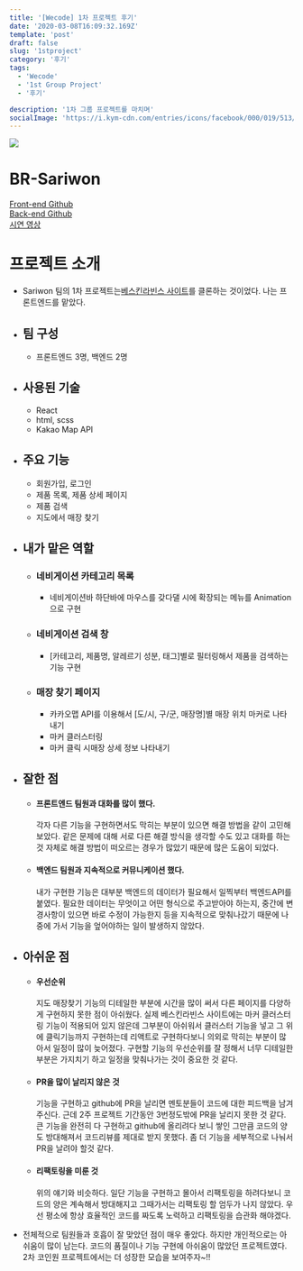 ```yaml
---
title: '[Wecode] 1차 프로젝트 후기'
date: '2020-03-08T16:09:32.169Z'
template: 'post'
draft: false
slug: '1stproject'
category: '후기'
tags:
  - 'Wecode'
  - '1st Group Project'
  - '후기'

description: '1차 그룹 프로젝트를 마치며'
socialImage: 'https://i.kym-cdn.com/entries/icons/facebook/000/019/513/til.jpg'
---
```


<a href="https://www.youtube.com/watch?v=U8hu7C2NRjE&feature=youtu.be"> ![](https://1000logos.net/wp-content/uploads/2016/10/Baskin-Robbins-symbol.jpg)</a>

# BR-Sariwon

[Front-end Github](https://github.com/wecode-bootcamp-korea/BR-Sariwon-frontend)  
[Back-end Github](https://github.com/wecode-bootcamp-korea/BR-Sariwon-backend)  
[시연 영상](https://www.youtube.com/watch?v=U8hu7C2NRjE&feature=youtu.be)

# 프로젝트 소개

- Sariwon 팀의 1차 프로젝트는[베스킨라빈스 사이트](http://www.baskinrobbins.co.kr/)를 클론하는 것이었다.
  나는 프론트엔드를 맡았다.
- ## 팀 구성
  - 프론트엔드 3명, 백엔드 2명
- ## 사용된 기술
  - React
  - html, scss
  - Kakao Map API
- ## 주요 기능
  - 회원가입, 로그인
  - 제품 목록, 제품 상세 페이지
  - 제품 검색
  - 지도에서 매장 찾기
- ## 내가 맡은 역할
  - ### 네비게이션 카테고리 목록
    - 네비게이션바 하단바에 마우스를 갖다댈 시에 확장되는 메뉴를 Animation으로 구현
  - ### 네비게이션 검색 창
    - [카테고리, 제품명, 알레르기 성분, 태그]별로 필터링해서 제품을 검색하는 기능 구현
  - ### 매장 찾기 페이지
    - 카카오맵 API를 이용해서 [도/시, 구/군, 매장명]별 매장 위치 마커로 나타내기
    - 마커 클러스터링
    - 마커 클릭 시매장 상세 정보 나타내기
- ## 잘한 점

  - #### 프론트엔드 팀원과 대화를 많이 했다.
    각자 다른 기능을 구현하면서도 막히는 부분이 있으면 해결 방법을 같이 고민해 보았다. 같은 문제에 대해 서로 다른 해결 방식을 생각할 수도 있고 대화를 하는 것 자체로 해결 방법이 떠오르는 경우가 많았기 때문에 많은 도움이 되었다.
  - #### 백엔드 팀원과 지속적으로 커뮤니케이션 했다.
    내가 구현한 기능은 대부분 백엔드의 데이터가 필요해서 일찍부터 백엔드API를 붙였다. 필요한 데이터는 무엇이고 어떤 형식으로 주고받아야 하는지, 중간에 변경사항이 있으면 바로 수정이 가능한지 등을 지속적으로 맞춰나갔기 때문에 나중에 가서 기능을 엎어야하는 일이 발생하지 않았다.

- ## 아쉬운 점

  - #### 우선순위
    지도 매장찾기 기능의 디테일한 부분에 시간을 많이 써서 다른 페이지를 다양하게 구현하지 못한 점이 아쉬웠다. 실제 베스킨라빈스 사이트에는 마커 클러스터링 기능이 적용되어 있지 않은데 그부분이 아쉬워서 클러스터 기능을 넣고 그 위에 클릭기능까지 구현하는데 리액트로 구현하다보니 의외로 막히는 부분이 많아서 일정이 많이 늦어졌다. 구현할 기능의 우선순위를 잘 정해서 너무 디테일한 부분은 가지치기 하고 일정을 맞춰나가는 것이 중요한 것 같다.
  - #### PR을 많이 날리지 않은 것
    기능을 구현하고 github에 PR을 날리면 멘토분들이 코드에 대한 피드백을 남겨주신다. 근데 2주 프로젝트 기간동안 3번정도밖에 PR을 날리지 못한 것 같다. 큰 기능을 완전히 다 구현하고 github에 올리려다 보니 쌓인 그만큼 코드의 양도 방대해져서 코드리뷰를 제대로 받지 못했다. 좀 더 기능을 세부적으로 나눠서 PR을 날려야 할것 같다.
  - #### 리팩토링을 미룬 것
    위의 얘기와 비슷하다. 일단 기능을 구현하고 몰아서 리팩토링을 하려다보니 코드의 양은 계속해서 방대해지고 그때가서는 리팩토링 할 엄두가 나지 않았다. 우선 평소에 항상 효율적인 코드를 짜도록 노력하고 리팩토링을 습관화 해야겠다.

- 전체적으로 팀원들과 호흡이 잘 맞았던 점이 매우 좋았다. 하지만 개인적으로는 아쉬움이 많이 남는다. 코드의 품질이나 기능 구현에 아쉬움이 많았던 프로젝트였다. 2차 코인원 프로젝트에서는 더 성장한 모습을 보여주자~!!

<!-- - ## 기록하고 싶은 코드 -->
